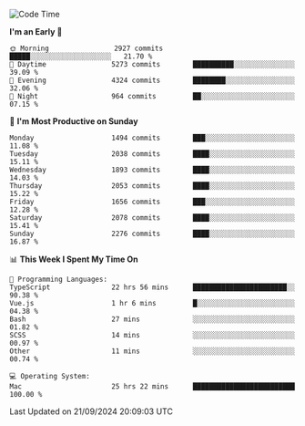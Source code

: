 <!--START_SECTION:waka-->
![Code Time](http://img.shields.io/badge/Code%20Time-4%2C371%20hrs%2057%20mins-blue)

**I'm an Early 🐤** 

```text
🌞 Morning                2927 commits        █████░░░░░░░░░░░░░░░░░░░░   21.70 % 
🌆 Daytime                5273 commits        ██████████░░░░░░░░░░░░░░░   39.09 % 
🌃 Evening                4324 commits        ████████░░░░░░░░░░░░░░░░░   32.06 % 
🌙 Night                  964 commits         ██░░░░░░░░░░░░░░░░░░░░░░░   07.15 % 
```
📅 **I'm Most Productive on Sunday** 

```text
Monday                   1494 commits        ███░░░░░░░░░░░░░░░░░░░░░░   11.08 % 
Tuesday                  2038 commits        ████░░░░░░░░░░░░░░░░░░░░░   15.11 % 
Wednesday                1893 commits        ████░░░░░░░░░░░░░░░░░░░░░   14.03 % 
Thursday                 2053 commits        ████░░░░░░░░░░░░░░░░░░░░░   15.22 % 
Friday                   1656 commits        ███░░░░░░░░░░░░░░░░░░░░░░   12.28 % 
Saturday                 2078 commits        ████░░░░░░░░░░░░░░░░░░░░░   15.41 % 
Sunday                   2276 commits        ████░░░░░░░░░░░░░░░░░░░░░   16.87 % 
```


📊 **This Week I Spent My Time On** 

```text
💬 Programming Languages: 
TypeScript               22 hrs 56 mins      ███████████████████████░░   90.38 % 
Vue.js                   1 hr 6 mins         █░░░░░░░░░░░░░░░░░░░░░░░░   04.38 % 
Bash                     27 mins             ░░░░░░░░░░░░░░░░░░░░░░░░░   01.82 % 
SCSS                     14 mins             ░░░░░░░░░░░░░░░░░░░░░░░░░   00.97 % 
Other                    11 mins             ░░░░░░░░░░░░░░░░░░░░░░░░░   00.74 % 

💻 Operating System: 
Mac                      25 hrs 22 mins      █████████████████████████   100.00 % 
```


 Last Updated on 21/09/2024 20:09:03 UTC
<!--END_SECTION:waka-->
